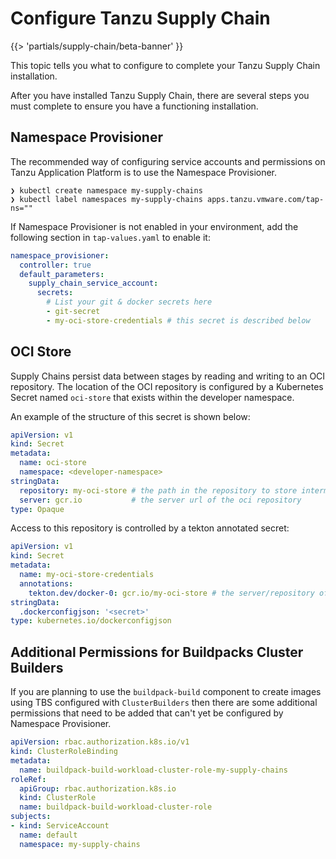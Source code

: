 # Configure Tanzu Supply Chain

{{> 'partials/supply-chain/beta-banner' }}

This topic tells you what to configure to complete your Tanzu Supply Chain installation.

After you have installed Tanzu Supply Chain, there are several steps you must complete to ensure you have a functioning installation.

## Namespace Provisioner

The recommended way of configuring service accounts and permissions on Tanzu Application Platform is
to use the Namespace Provisioner.

```shell
❯ kubectl create namespace my-supply-chains
❯ kubectl label namespaces my-supply-chains apps.tanzu.vmware.com/tap-ns=""
```

If Namespace Provisioner is not enabled in your environment, add the following section in `tap-values.yaml` to enable it:

```yaml
namespace_provisioner:
  controller: true
  default_parameters:
    supply_chain_service_account:
      secrets:
        # List your git & docker secrets here
        - git-secret
        - my-oci-store-credentials # this secret is described below
```

## OCI Store

Supply Chains persist data between stages by reading and writing to an OCI repository.  The location
of the OCI repository is configured by a Kubernetes Secret named `oci-store` that exists within
the developer namespace.

An example of the structure of this secret is shown below:

```yaml
apiVersion: v1
kind: Secret
metadata:
  name: oci-store
  namespace: <developer-namespace>
stringData:
  repository: my-oci-store # the path in the repository to store intermediate artifacts
  server: gcr.io           # the server url of the oci repository
type: Opaque
```

Access to this repository is controlled by a tekton annotated secret:

```yaml
apiVersion: v1
kind: Secret
metadata:
  name: my-oci-store-credentials
  annotations:
    tekton.dev/docker-0: gcr.io/my-oci-store # the server/repository of the repository to store intermediate artifacts
stringData:
  .dockerconfigjson: '<secret>'
type: kubernetes.io/dockerconfigjson
```

## Additional Permissions for Buildpacks Cluster Builders

If you are planning to use the `buildpack-build` component to create images using TBS configured with `ClusterBuilders`
then there are some additional permissions that need to be added that can't yet be configured by Namespace Provisioner.

```yaml
apiVersion: rbac.authorization.k8s.io/v1
kind: ClusterRoleBinding
metadata:
  name: buildpack-build-workload-cluster-role-my-supply-chains
roleRef:
  apiGroup: rbac.authorization.k8s.io
  kind: ClusterRole
  name: buildpack-build-workload-cluster-role
subjects:
- kind: ServiceAccount
  name: default
  namespace: my-supply-chains
```
